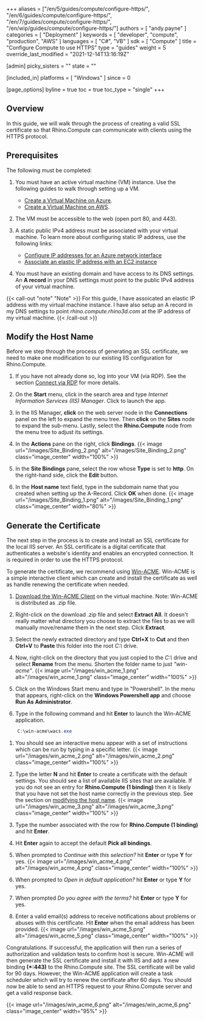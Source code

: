 +++
aliases = ["/en/5/guides/compute/configure-https/", "/en/6/guides/compute/configure-https/", "/en/7/guides/compute/configure-https/", "/en/wip/guides/compute/configure-https/"]
authors = [ "andy.payne" ]
categories = [ "Deployment" ]
keywords = [ "developer", "compute", "production", "AWS" ]
languages = [ "C#", "VB" ]
sdk = [ "Compute" ]
title = "Configure Compute to use HTTPS"
type = "guides"
weight = 5
override_last_modified = "2021-12-14T13:16:19Z"

[admin]
picky_sisters = ""
state = ""

[included_in]
platforms = [ "Windows" ]
since = 0

[page_options]
byline = true
toc = true
toc_type = "single"
+++

## Overview

In this guide, we will walk through the process of creating a valid SSL certificate so that Rhino.Compute can communicate with clients using the HTTPS protocol.

## Prerequisites

The following must be completed:

1. You must have an active virtual machine (VM) instance. Use the following guides to walk through setting up a VM.

    * [Create a Virtual Machine on Azure](../creating-an-Azure-VM).
    * [Create a Virtual Machine on AWS](../creating-an-aws-vm).

1. The VM must be accessible to the web (open port 80, and 443).

1. A static public IPv4 address must be associated with your virtual machine. To learn more about configuring static IP address, use the following links:
    * [Configure IP addresses for an Azure network interface](https://learn.microsoft.com/en-us/azure/virtual-network/ip-services/virtual-network-network-interface-addresses?tabs=nic-address-portal#add-ip-addresses)
    * [Associate an elastic IP address with an EC2 instance](https://docs.aws.amazon.com/AWSEC2/latest/UserGuide/elastic-ip-addresses-eip.html)

1. You must have an existing domain and have access to its DNS settings. An **A record** in your DNS settings must point to the public IPv4 address of your virtual machine.

{{< call-out "note" "Note" >}}
For this guide, I have assoicated an elastic IP address with my virtual machine instance. I have also setup an A record in my DNS settings to point *rhino.compute.rhino3d.com* at the IP address of my virtual machine.
{{< /call-out >}}

## Modify the Host Name

Before we step through the process of generating an SSL certificate, we need to make one modification to our existing IIS configuration for Rhino.Compute.

1. If you have not already done so, log into your VM (via RDP). See the section [Connect via RDP](../deploy-to-iis/#connect-via-rdp) for more details.

1. On the **Start** menu, click in the search area and type *Internet Information Services (IIS) Manager*. Click to launch the app.

1. In the IIS Manager, **click** on the web server node in the **Connections** panel on the left to expand the menu tree. Then **click** on the **Sites** node to expand the sub-menu. Lastly, select the **Rhino.Compute** node from the menu tree to adjust its settings.

1. In the **Actions** pane on the right, click **Bindings**. {{< image url="/images/Site_Binding_2.png" alt="/images/Site_Binding_2.png" class="image_center" width="100%" >}}

1. In the **Site Bindings** pane, select the row whose **Type** is set to **http**. On the right-hand side, click the **Edit** button.

1. In the **Host name** text field, type in the subdomain name that you created when setting up the A-Record. Click **OK** when done.
{{< image url="/images/Site_Binding_1.png" alt="/images/Site_Binding_1.png" class="image_center" width="80%" >}}

## Generate the Certificate

The next step in the process is to create and install an SSL certificate for the local IIS server. An SSL certificate is a digital certificate that authenticates a website's identity and enables an encrypted connection. It is required in order to use the HTTPS protocol.

To generate the certificate, we recommend using [Win-ACME](https://www.win-acme.com/). Win-ACME is a simple interactive client which can create and install the certificate as well as handle renewing the certificate when needed.

1. [Download the Win-ACME Client](https://github.com/win-acme/win-acme/releases/download/v2.2.2.1449/win-acme.v2.2.2.1449.x64.pluggable.zip) on the virtual machine. Note: Win-ACME is distributed as .zip file.

1. Right-click on the download .zip file and select **Extract All**. It doesn't really matter what directory you choose to extract the files to as we will manually move/rename them in the next step. Click **Extract**.

1. Select the newly extracted directory and type **Ctrl+X** to **Cut** and then **Ctrl+V** to **Paste** this folder into the root <i>C:\\</i> drive. 

1. Now, right-click on the directory that you just copied to the <i>C:\\</i> drive and select **Rename** from the menu. Shorten the folder name to just *"win-acme"*. 
{{< image url="/images/win_acme_1.png" alt="/images/win_acme_1.png" class="image_center" width="100%" >}}

1. Click on the Windows Start menu and type in "Powershell". In the menu that appears, right-click on the **Windows Powershell app** and choose **Run As Administrator**.

1. Type in the following command and hit **Enter** to launch the Win-ACME application.
```powershell
    C:\win-acme\wacs.exe
```
1. You should see an interactive menu appear with a set of instructions which can be run by typing in a specific letter.
{{< image url="/images/win_acme_2.png" alt="/images/win_acme_2.png" class="image_center" width="100%" >}} 

1. Type the letter **N** and hit **Enter** to create a certificate with the default settings. You should see a list of available IIS sites that are available. If you do not see an entry for **Rhino.Compute (1 binding)** then it is likely that you have not set the host name correctly in the previous step. See the section on [modifying the host name](#modify-the-host-name).
{{< image url="/images/win_acme_3.png" alt="/images/win_acme_3.png" class="image_center" width="100%" >}} 

1. Type the number associated with the row for **Rhino.Compute (1 binding)** and hit **Enter**.

1. Hit **Enter** again to accept the default **Pick all bindings**.

1. When prompted to *Continue with this selection?* hit **Enter** or type **Y** for yes.
{{< image url="/images/win_acme_4.png" alt="/images/win_acme_4.png" class="image_center" width="100%" >}} 

1. When prompted to *Open in default application?* hit **Enter** or type **Y** for yes.

1. When prompted *Do you agree with the terms?* hit **Enter** or type **Y** for yes.

1. Enter a valid email(s) address to receive notifications about problems or abuses with this certificate. Hit **Enter** when the email address has been provided.
{{< image url="/images/win_acme_5.png" alt="/images/win_acme_5.png" class="image_center" width="100%" >}} 

Congratulations. If successful, the application will then run a series of authorization and validation tests to confirm host is secure. Win-ACME will then generate the SSL certificate and install it with IIS and add a new binding **(*:443)** to the Rhino.Compute site. The SSL certificate will be valid for 90 days. However, the Win-ACME application will create a task scheduler which will try to renew the certificate after 60 days. You should now be able to send an HTTPS request to your Rhino.Compute server and get a valid response back.

{{< image url="/images/win_acme_6.png" alt="/images/win_acme_6.png" class="image_center" width="95%" >}} 

<br>
